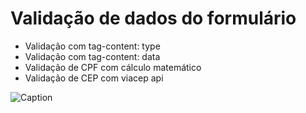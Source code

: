 # Validação de dados do formulário

- Validação com tag-content: type
- Validação com tag-content: data
- Validação de CPF com cálculo matemático
- Validação de CEP com viacep api

![Caption](https://files.cercomp.ufg.br/weby/up/342/o/em_construcao.jpg)
